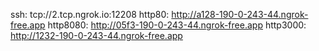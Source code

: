 ssh: tcp://2.tcp.ngrok.io:12208 
http80: http://a128-190-0-243-44.ngrok-free.app 
http8080: http://05f3-190-0-243-44.ngrok-free.app 
http3000: http://1232-190-0-243-44.ngrok-free.app 

